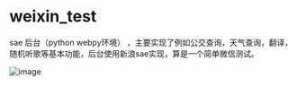 # weixin_test
sae 后台（python webpy环境）  ，主要实现了例如公交查询，天气查询，翻译，随机听歌等基本功能，后台使用新浪sae实现，算是一个简单微信测试。



![image](https://cloud.githubusercontent.com/assets/6347218/6502985/8adb1540-c363-11e4-832d-41abf785aefc.jpg)

